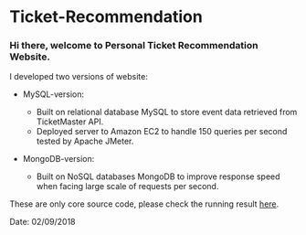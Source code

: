 # Ticket-Recommendation

### Hi there, welcome to Personal Ticket Recommendation Website.

I developed two versions of website:

* MySQL-version: 
 
  * Built on relational database MySQL to store event data retrieved from TicketMaster API.
  * Deployed server to Amazon EC2 to handle 150 queries per second tested by Apache JMeter.

* MongoDB-version:
  * Built on NoSQL databases MongoDB to improve response speed when facing large scale of requests per second.

These are only core source code, please check the running result [here](https://youtu.be/4iMDEmIGyKc).



Date: 02/09/2018
